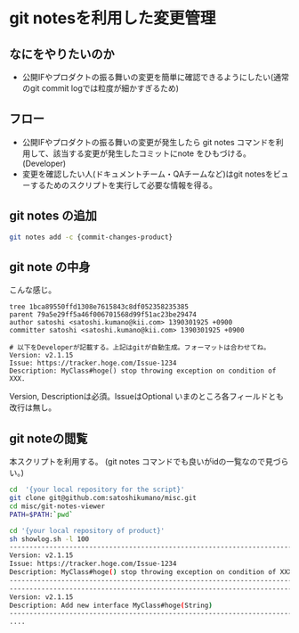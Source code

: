 # git notesを利用した変更管理

## なにをやりたいのか
 - 公開IFやプロダクトの振る舞いの変更を簡単に確認できるようにしたい(通常のgit commit logでは粒度が細かすぎるため)

## フロー
 - 公開IFやプロダクトの振る舞いの変更が発生したら git notes コマンドを利用して、該当する変更が発生したコミットにnote をひもづける。(Developer)
 - 変更を確認したい人(ドキュメントチーム・QAチームなど)はgit notesをビューするためのスクリプトを実行して必要な情報を得る。

## git notes の追加
```sh
git notes add -c {commit-changes-product}
```

## git note の中身
こんな感じ。
```
tree 1bca89550ffd1308e7615843c8df052358235385
parent 79a5e29ff5a46f006701568d99f51ac23be29474
author satoshi <satoshi.kumano@kii.com> 1390301925 +0900
committer satoshi <satoshi.kumano@kii.com> 1390301925 +0900

# 以下をDeveloperが記載する。上記はgitが自動生成。フォーマットは合わせてね。
Version: v2.1.15
Issue: https://tracker.hoge.com/Issue-1234
Description: MyClass#hoge() stop throwing exception on condition of XXX.
```
Version, Descriptionは必須。IssueはOptional
いまのところ各フィールドとも改行は無し。

## git noteの閲覧
本スクリプトを利用する。
(git notes コマンドでも良いがidの一覧なので見づらい。)
```sh
cd  '{your local repository for the script}'
git clone git@github.com:satoshikumano/misc.git
cd misc/git-notes-viewer
PATH=$PATH:`pwd`

cd '{your local repository of product}'
sh showlog.sh -l 100
---------------------------------------------------------------------------------------------------
Version: v2.1.15
Issue: https://tracker.hoge.com/Issue-1234
Description: MyClass#hoge() stop throwing exception on condition of XXX.
---------------------------------------------------------------------------------------------------
---------------------------------------------------------------------------------------------------
Version: v2.1.15
Description: Add new interface MyClass#hoge(String)
---------------------------------------------------------------------------------------------------
....
```
